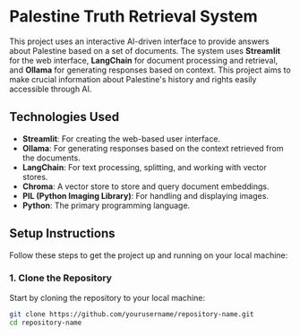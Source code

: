 # **Palestine Truth Retrieval System**

This project uses an interactive AI-driven interface to provide answers about Palestine based on a set of documents. The system uses **Streamlit** for the web interface, **LangChain** for document processing and retrieval, and **Ollama** for generating responses based on context. This project aims to make crucial information about Palestine's history and rights easily accessible through AI.

## **Technologies Used**

- **Streamlit**: For creating the web-based user interface.
- **Ollama**: For generating responses based on the context retrieved from the documents.
- **LangChain**: For text processing, splitting, and working with vector stores.
- **Chroma**: A vector store to store and query document embeddings.
- **PIL (Python Imaging Library)**: For handling and displaying images.
- **Python**: The primary programming language.

## **Setup Instructions**

Follow these steps to get the project up and running on your local machine:

### **1. Clone the Repository**

Start by cloning the repository to your local machine:

```bash
git clone https://github.com/yourusername/repository-name.git
cd repository-name

